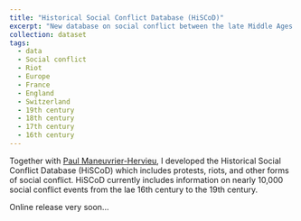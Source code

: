 ```yaml
---
title: "Historical Social Conflict Database (HiSCoD)"
excerpt: "New database on social conflict between the late Middle Ages and the 19th century"
collection: dataset
tags:
  - data
  - Social conflict
  - Riot
  - Europe
  - France
  - England
  - Switzerland
  - 19th century
  - 18th century
  - 17th century
  - 16th century
---
```


Together with [Paul Maneuvrier-Hervieu](https://paulmaneuvrierhervieu.com/), I developed the Historical Social Conflict Database (HiSCoD) which includes protests, riots, and other forms of social conflict. HiSCoD currently includes information on nearly 10,000 social conflict events from the lae 16th century to the 19th century.

Online release very soon...

